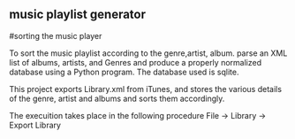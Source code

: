 ## music playlist generator
#sorting the music player

To sort the music playlist according to the genre,artist, album.
parse an XML list of albums, artists, and Genres and produce a properly normalized database using a 
Python program. The database used is sqlite.

This project exports Library.xml from iTunes, and stores the various details of the genre, artist 
and albums and sorts them accordingly.

The execuition takes place in the following procedure
File -> Library -> Export Library

